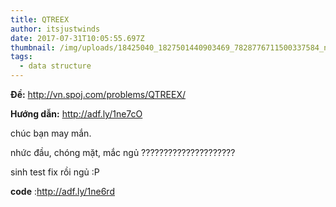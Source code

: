 ```yaml
---
title: QTREEX
author: itsjustwinds
date: 2017-07-31T10:05:55.697Z
thumbnail: /img/uploads/18425040_1827501440903469_7828776711500337584_n.jpg
tags:
  - data structure
---
```

**Đề:** http://vn.spoj.com/problems/QTREEX/

**Hướng dẫn:** http://adf.ly/1ne7cO

chúc bạn may mắn. 

nhức đầu, chóng mặt, mắc ngủ ?????????????????????

sinh test fix rồi ngủ :P

**code** :http://adf.ly/1ne6rd
